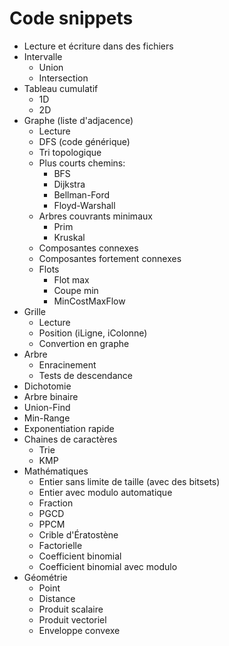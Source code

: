 # Code snippets

- Lecture et écriture dans des fichiers
- Intervalle
    - Union
    - Intersection
- Tableau cumulatif
    - 1D
    - 2D
- Graphe (liste d'adjacence)
    - Lecture
    - DFS (code générique)
    - Tri topologique
    - Plus courts chemins:
        - BFS
        - Dijkstra
        - Bellman-Ford
        - Floyd-Warshall
    - Arbres couvrants minimaux
        - Prim
        - Kruskal
    - Composantes connexes
    - Composantes fortement connexes
    - Flots
        - Flot max
        - Coupe min
        - MinCostMaxFlow
- Grille
    - Lecture
    - Position (iLigne, iColonne)
    - Convertion en graphe
- Arbre
    - Enracinement
    - Tests de descendance
- Dichotomie
- Arbre binaire
- Union-Find
- Min-Range
- Exponentiation rapide
- Chaines de caractères
    - Trie
    - KMP
- Mathématiques
    - Entier sans limite de taille (avec des bitsets)
    - Entier avec modulo automatique
    - Fraction
    - PGCD
    - PPCM
    - Crible d'Ératostène
    - Factorielle
    - Coefficient binomial
    - Coefficient binomial avec modulo
- Géométrie
    - Point
    - Distance
    - Produit scalaire
    - Produit vectoriel
    - Enveloppe convexe
